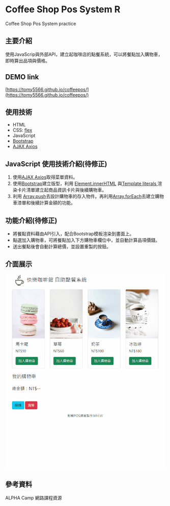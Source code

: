 # Coffee Shop Pos System R
Coffee Shop Pos System practice

## 主要介紹
使用JavaScrip與外部API，建立起咖啡店的點餐系統，可以將餐點加入購物車，即時算出品項與價格。

## DEMO link
[https://tomy5566.github.io/coffeepos/](https://tomy5566.github.io/coffeepos/)

## 使用技術
- HTML
- CSS: [flex](https://developer.mozilla.org/zh-CN/docs/Web/CSS/flex)
- JavaScript
- [Bootstrap](https://getbootstrap.com/)
- [AJAX Axios](https://github.com/axios/axios)


## JavaScript 使用技術介紹(待修正)

1. 使用[AJAX Axios](https://github.com/axios/axios)取得菜單資料。
2. 使用[Bootstrap](https://getbootstrap.com/)建立版型，利用 [Element.innerHTML](https://developer.mozilla.org/zh-TW/docs/Web/API/Element/innerHTML) 與[Template literals ](https://developer.mozilla.org/en-US/docs/Web/JavaScript/Reference/Template_literals)渲染卡片清單建立起商品資訊卡片與後續購物車。
3. 利用 [Array.push](https://developer.mozilla.org/zh-TW/docs/Web/JavaScript/Reference/Global_Objects/Array/push)去設計購物車的存入物件。再利用[Array.forEach](https://developer.mozilla.org/zh-TW/docs/Web/JavaScript/Reference/Global_Objects/Array/forEach)去建立購物車漆單和後續計算金額的功能。


## 功能介紹(待修正)
- 將餐點資料藉由API引入，配合Bootstrap模板渲染到畫面上。
- 點選加入購物車，可將餐點加入下方購物車欄位中，並自動計算品項價錢。
- 送出餐點後會自動計算總價，並設置重製的按鈕。

## 介面展示

![image](https://github.com/tomy5566/coffeepos/blob/main/coffeepos_demo.gif)


## 參考資料
ALPHA Camp 網路課程資源
